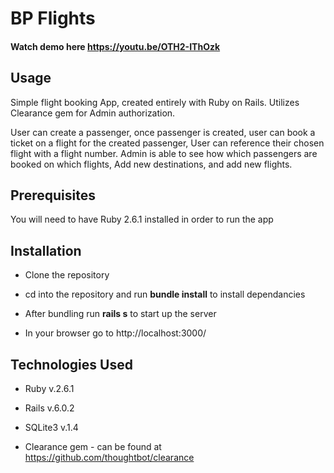 # BP Flights

#### Watch demo here https://youtu.be/OTH2-IThOzk

## Usage

Simple flight booking App, created entirely with Ruby on Rails. Utilizes Clearance gem for Admin authorization. 

User can create a passenger, once passenger is created, user can book a ticket on a flight for the created passenger, User can reference their chosen flight with a flight number. Admin is able to see how which passengers are booked on which flights, Add new destinations, and add new flights.


## Prerequisites

You will need to have Ruby 2.6.1 installed in order to run the app

## Installation

* Clone the repository 

* cd into the repository and run **bundle install** to install dependancies

* After bundling run **rails s** to start up the server

* In your browser go to http://localhost:3000/

## Technologies Used 

* Ruby v.2.6.1

* Rails v.6.0.2

* SQLite3 v.1.4

* Clearance gem - can be found at https://github.com/thoughtbot/clearance
